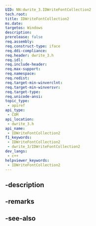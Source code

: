```yaml
---
UID: NN:dwrite_3.IDWriteFontCollection2
tech.root: 
title: IDWriteFontCollection2
ms.date: 
targetos: Windows
description: 
prerelease: false
req.assembly: 
req.construct-type: iface
req.ddi-compliance: 
req.header: dwrite_3.h
req.idl: 
req.include-header: 
req.max-support: 
req.namespace: 
req.redist: 
req.target-min-winverclnt: 
req.target-min-winversvr: 
req.target-type: 
req.unicode-ansi: 
topic_type:
 - apiref
api_type:
 - COM
api_location:
 - dwrite_3.h
api_name:
 - IDWriteFontCollection2
f1_keywords:
 - IDWriteFontCollection2
 - dwrite_3/IDWriteFontCollection2
dev_langs:
 - c++
helpviewer_keywords:
 - IDWriteFontCollection2
---
```


## -description

## -remarks

## -see-also

